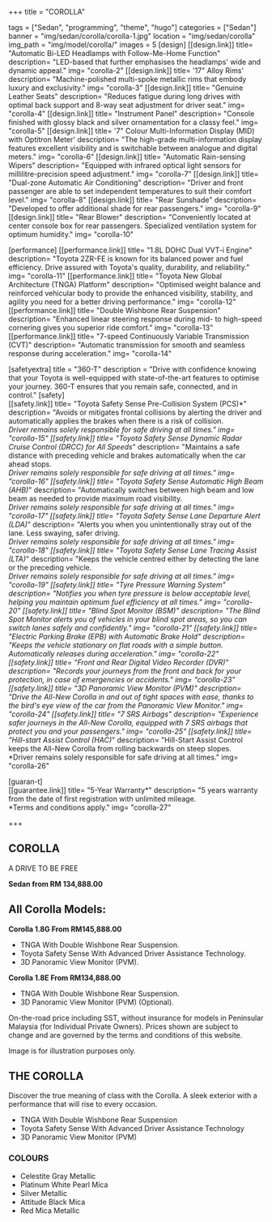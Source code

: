 +++
title = "COROLLA"

tags = ["Sedan", "programming", "theme", "hugo"]
categories = ["Sedan"]
banner = "img/sedan/corolla/corolla-1.jpg"
location = "img/sedan/corolla"
img_path = "img/model/corolla/"
images = 5
[design]
   [[design.link]]
     title= "Automatic Bi-LED Headlamps with Follow-Me-Home Function"
     description= "LED-based that further emphasises the headlamps' wide and dynamic appeal."
     img= "corolla-2"
   [[design.link]]
     title= '17" Alloy Rims'
     description= "Machine-polished multi-spoke metallic rims that embody luxury and exclusivity."
     img= "corolla-3"
   [[design.link]]
     title= "Genuine Leather Seats"
     description= "Reduces fatigue during long drives with optimal back support and 8-way seat adjustment for driver seat."
     img= "corolla-4"
   [[design.link]]
     title= "Instrument Panel"
     description= "Console finished with glossy black and silver ornamentation for a classy feel."
     img= "corolla-5"
   [[design.link]]
     title= '7" Colour Multi-Information Display (MID) with Optitron Meter'
     description= "The high-grade multi-information display features excellent visibility and is switchable between analogue and digital meters."
     img= "corolla-6"
   [[design.link]]
     title= "Automatic Rain-sensing Wipers"
     description= "Equipped with infrared optical light sensors for millilitre-precision speed adjustment."
     img= "corolla-7"
   [[design.link]]
     title= "Dual-zone Automatic Air Conditioning"
     description= "Driver and front passenger are able to set independent temperatures to suit their comfort level."
     img= "corolla-8"
   [[design.link]]
     title= "Rear Sunshade"
     description= "Developed to offer additional shade for rear passengers."
     img= "corolla-9"
   [[design.link]]
     title= "Rear Blower"
     description= "Conveniently located at center console box for rear passengers. Specialized ventilation system for optimum humidity."
     img= "corolla-10"
 
[performance]
   [[performance.link]]
     title= "1.8L DOHC Dual VVT-i Engine"
     description= "Toyota 2ZR-FE is known for its balanced power and fuel efficiency. Drive assured with Toyota's quality, durability, and reliability."
     img= "corolla-11"
   [[performance.link]]
     title= "Toyota New Global Architecture (TNGA) Platform"
     description= "Optimised weight balance and reinforced vehicular body to provide the enhanced visibility, stability, and agility you need for a better driving performance."
     img= "corolla-12"
   [[performance.link]]
     title= "Double Wishbone Rear Suspension"
     description= "Enhanced linear steering response during mid- to high-speed cornering gives you superior ride comfort."
     img= "corolla-13"
   [[performance.link]]
     title= "7-speed Continuously Variable Transmission (CVT)"
     description= "Automatic transmission for smooth and seamless response during acceleration."
     img= "corolla-14"


[safetyextra]
  title = "360-T"
  description = "Drive with confidence knowing that your Toyota is well-equipped with state-of-the-art features to optimise your journey. 360-T ensures that you remain safe, connected, and in control."
[safety]  
   [[safety.link]]
     title= "Toyota Safety Sense Pre-Collision System (PCS)*"
     description= "Avoids or mitigates frontal collisions by alerting the driver and automatically applies the brakes when there is a risk of collision.<br>*Driver remains solely responsible for safe driving at all times."
     img= "corolla-15"
   [[safety.link]]
     title= "Toyota Safety Sense Dynamic Radar Cruise Control (DRCC) for All Speeds*"
     description= "Maintains a safe distance with preceding vehicle and brakes automatically when the car ahead stops.<br>*Driver remains solely responsible for safe driving at all times."
     img= "corolla-16"
   [[safety.link]]
     title= "Toyota Safety Sense Automatic High Beam (AHB)*"
     description= "Automatically switches between high beam and low beam as needed to provide maximum road visibility.<br>*Driver remains solely responsible for safe driving at all times."
     img= "corolla-17"
   [[safety.link]]
     title= "Toyota Safety Sense Lane Departure Alert (LDA)*"
     description= "Alerts you when you unintentionally stray out of the lane. Less swaying, safer driving.<br>*Driver remains solely responsible for safe driving at all times."
     img= "corolla-18"
   [[safety.link]]
     title= "Toyota Safety Sense Lane Tracing Assist (LTA)*"
     description= "Keeps the vehicle centred either by detecting the lane or the preceding vehicle.<br>*Driver remains solely responsible for safe driving at all times."
     img= "corolla-19"
   [[safety.link]]
     title= "Tyre Pressure Warning System"
     description= "Notifies you when tyre pressure is below acceptable level, helping you maintain optimum fuel efficiency at all times."
     img= "corolla-20"
   [[safety.link]]
     title= "Blind Spot Monitor (BSM)"
     description= "The Blind Spot Monitor alerts you of vehicles in your blind spot areas, so you can switch lanes safely and confidently."
     img= "corolla-21"
   [[safety.link]]
     title= "Electric Parking Brake (EPB) with Automatic Brake Hold"
     description= "Keeps the vehicle stationary on flat roads with a simple button. Automatically releases during acceleration."
     img= "corolla-22"
   [[safety.link]]
     title= "Front and Rear Digital Video Recorder (DVR)"
     description= "Records your journeys from the front and back for your protection, in case of emergencies or accidents."
     img= "corolla-23"
   [[safety.link]]
     title= "3D Panoramic View Monitor (PVM)"
     description= "Drive the All-New Corolla in and out of tight spaces with ease, thanks to the bird's eye view of the car from the Panoramic View Monitor."
     img= "corolla-24"
   [[safety.link]]
     title= "7 SRS Airbags"
     description= "Experience safer journeys in the All-New Corolla, equipped with 7 SRS airbags that protect you and your passengers."
     img= "corolla-25"
   [[safety.link]]
     title= "Hill-start Assist Control (HAC)*"
     description= "Hill-Start Assist Control keeps the All-New Corolla from rolling backwards on steep slopes.<br>*Driver remains solely responsible for safe driving at all times."
     img= "corolla-26"
     
[guaran-t]  
   [[guarantee.link]]
     title= "5-Year Warranty*"
     description= "5 years warranty from the date of first registration with unlimited mileage.<br>*Terms and conditions apply."
     img= "corolla-27"


+++
## COROLLA

A DRIVE TO BE FREE

**Sedan from RM 134,888.00**

## All Corolla Models:

**Corolla 1.8G  From RM145,888.00**
- TNGA With Double Wishbone Rear Suspension.
- Toyota Safety Sense With Advanced Driver Assistance Technology.
- 3D Panoramic View Monitor (PVM).

**Corolla 1.8E  From RM134,888.00**
- TNGA With Double Wishbone Rear Suspension.
- 3D Panoramic View Monitor (PVM) (Optional).

On-the-road price including SST, without insurance for models in Peninsular Malaysia (for Individual Private Owners).
Prices shown are subject to change and are governed by the terms and conditions of this website.

Image is for illustration purposes only.
 
## THE COROLLA
Discover the true meaning of class with the Corolla. A sleek exterior with a performance that will rise to every occasion.

- TNGA With Double Wishbone Rear Suspension
- Toyota Safety Sense With Advanced Driver Assistance Technology
- 3D Panoramic View Monitor (PVM)

### COLOURS
- Celestite Gray Metallic
- Platinum White Pearl Mica
- Silver Metallic
- Attitude Black Mica
- Red Mica Metallic

